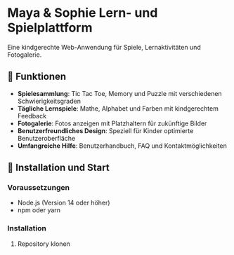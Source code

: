# Maya & Sophie Lern- und Spielplattform

Eine kindgerechte Web-Anwendung für Spiele, Lernaktivitäten und Fotogalerie.

## 🌟 Funktionen

- **Spielesammlung**: Tic Tac Toe, Memory und Puzzle mit verschiedenen Schwierigkeitsgraden
- **Tägliche Lernspiele**: Mathe, Alphabet und Farben mit kindgerechtem Feedback
- **Fotogalerie**: Fotos anzeigen mit Platzhaltern für zukünftige Bilder
- **Benutzerfreundliches Design**: Speziell für Kinder optimierte Benutzeroberfläche
- **Umfangreiche Hilfe**: Benutzerhandbuch, FAQ und Kontaktmöglichkeiten

## 🚀 Installation und Start

### Voraussetzungen

- Node.js (Version 14 oder höher)
- npm oder yarn

### Installation

1. Repository klonen